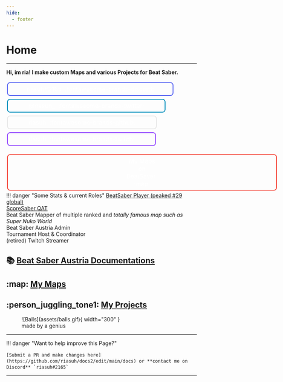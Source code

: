 ```yaml
---
hide:
  - footer
---
```


# Home


---

**Hi, im ria! I make custom Maps and various Projects for Beat Saber.**   

<a href="https://discord.com/invite/6PRt4Ph" class="one" target="sewey">riasuh#2165&nbsp; :fontawesome-brands-discord:</a>
<a href="https://twitter.com/riasuh_" class="two" target="sewey">@riasuh_&nbsp; :fontawesome-brands-twitter:</a>
<a href="https://github.com/riasuh" class="three" target="sewey">riasuh&nbsp; :fontawesome-brands-github:</a>
<a href="https://www.twitch.tv/riasuh" class="four" target="sewey">riasuh&nbsp; :fontawesome-brands-twitch:</a>


<a href="https://beatsaver.com/profile/4284474" class="six" target="sewey">My Maps on BeatSaver&nbsp; :map:</a>
!!! danger "Some Stats & current Roles"
    [BeatSaber Player (peaked #29 global)](https://scoresaber.com/u/1984389848326752)  
    [ScoreSaber QAT](https://scoresaber.com/team)  
    Beat Saber Mapper of multiple ranked and *totally famous map such as Super Nuko World*  
    Beat Saber Austria Admin   
    Tournament Host & Coordinator  
    (retired) Twitch Streamer  



:books: [Beat Saber Austria Documentations](./bsat_docs)
---

:map: [My Maps](./ria_maps)
---

:person_juggling_tone1: [My Projects](./ria_projects)
---

<figure markdown>
  ![Balls](assets/balls.gif){ width="300" }
  <figcaption>made by a genius</figcaption>
</figure>

--- 

!!! danger "Want to help improve this Page?"

    [Submit a PR and make changes here](https://github.com/riasuh/docs2/edit/main/docs) or **contact me on Discord** `riasuh#2165`

---

<style>
a.one:link, a.one:visited {
text-align: center;
  text-decoration: none;
  display: inline-block;
  font-size: 16px;
  margin: 4px 2px;
  transition-duration: 0.4s;
  cursor: pointer;
  padding: 6px 50px;
  border-radius: 8px;
  background-color: dark grey; 
  color: white; 
  border: 2px solid #5865F2;
}

a.one:hover, a.one:active {
  background-color: #282e75;
  color: white;
}
a.two:link, a.two:visited {
text-align: center;
  text-decoration: none;
  display: inline-block;
  font-size: 16px;
  margin: 4px 2px;
  transition-duration: 1s;
  cursor: pointer;
  padding: 6px 55px;
  border-radius: 8px;
  background-color: dark grey; 
  color: white; 
  border: 2px solid #008CBA;
}

a.two:hover, a.two:active {
  background-color: #008CBA;
  color: white;
}

a.three:link, a.three:visited {
text-align: center;
  text-decoration: none;
  display: inline-block;
  font-size: 16px;
  margin: 4px 2px;
  transition-duration: 0.4s;
  cursor: pointer;
  padding: 6px 55px;
  border-radius: 8px;
  background-color: dark grey; 
  color: white; 
  border: 2px solid #e7e7e7;
}

a.three:hover, a.three:active {
  background-color: #e7e7e7;
  color: grey;
}
a.four:link, a.four:visited {
text-align: center;
  text-decoration: none;
  display: inline-block;
  font-size: 16px;
  margin: 4px 2px;
  transition-duration: 0.4s;
  cursor: pointer;
  padding: 6px 55px;
  border-radius: 8px;
  background-color: dark grey; 
  color: white; 
  border: 2px solid #9146FF;
}

a.four:hover, a.four:active {
  background-color: #6441a5;
  color: white;
}
a.five:link, a.five:visited {
text-align: center;
  text-decoration: none;
  display: inline-block;
  font-size: 16px;
  margin: 4px 2px;
  transition-duration: 0.4s;
  cursor: pointer;
  padding: 6px 50px;
  border-radius: 8px;
  background-color: dark grey; 
  color: white; 
  border: 2px solid #f44336;
}

a.five:hover, a.five:active {
  background-color: #f44336;
  color: white;
}
a.six:link, a.six:visited {
text-align: center;
  text-decoration: none;
  display: inline-block;
  font-size: 16px;
  margin: 4px 2px;
  transition-duration: 0.4s;
  cursor: pointer;
  padding: 6px 314px;
  border-radius: 8px;
  background-color: dark grey; 
  color: white; 
  border: 2px solid #f44336;
}

a.six:hover, a.six:active {
  background-color: #f44336;
  color: white;
}
</style>
</head>
<body>
